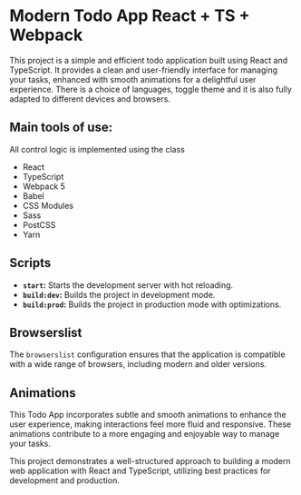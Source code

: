 # Modern Todo App React + TS + Webpack

This project is a simple and efficient todo application built using React and TypeScript. It provides a clean and user-friendly interface for managing your tasks, enhanced with smooth animations for a delightful user experience.
There is a choice of languages, toggle theme and it is also fully adapted to different devices and browsers.

## Main tools of use:

All control logic is implemented using the class

- React
- TypeScript
- Webpack 5
- Babel
- CSS Modules
- Sass
- PostCSS
- Yarn

## Scripts

- **`start`:** Starts the development server with hot reloading.
- **`build:dev`:** Builds the project in development mode.
- **`build:prod`:** Builds the project in production mode with optimizations.

## Browserslist

The `browserslist` configuration ensures that the application is compatible with a wide range of browsers, including modern and older versions.

## Animations

This Todo App incorporates subtle and smooth animations to enhance the user experience, making interactions feel more fluid and responsive. These animations contribute to a more engaging and enjoyable way to manage your tasks.

This project demonstrates a well-structured approach to building a modern web application with React and TypeScript, utilizing best practices for development and production.
